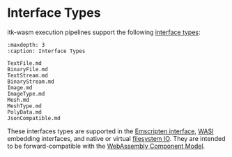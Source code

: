# Interface Types

itk-wasm execution pipelines support the following [interface types](https://github.com/InsightSoftwareConsortium/itk-wasm/tree/main/src/core/InterfaceTypes.ts):

```{toctree}
:maxdepth: 3
:caption: Interface Types

TextFile.md
BinaryFile.md
TextStream.md
BinaryStream.md
Image.md
ImageType.md
Mesh.md
MeshType.md
PolyData.md
JsonCompatible.md
```

These interfaces types are supported in the [Emscripten interface](/api/browser_pipelines), [WASI](https://wasi.dev/) embedding interfaces, and native or virtual [filesystem IO](/introduction/file_formats/index.html). They are intended to be forward-compatible with the [WebAssembly Component Model](https://github.com/WebAssembly/component-model).
